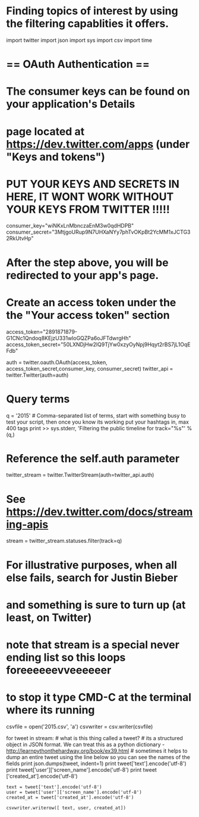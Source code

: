 # Finding topics of interest by using the filtering capablities it offers.
import twitter
import json
import sys
import csv
import time
 
# == OAuth Authentication ==
# The consumer keys can be found on your application's Details
# page located at https://dev.twitter.com/apps (under "Keys and tokens")
 # PUT YOUR KEYS AND SECRETS IN HERE, IT WONT WORK WITHOUT YOUR KEYS FROM TWITTER !!!!!
consumer_key="wiNKxLnMbnczaEnM3w0qdHDPB"
consumer_secret="3MtjgoURup9N7UHXaNYy7phTvOKpBt2YcMM1xJCTG32RkUtvHp"
 
# After the step above, you will be redirected to your app's page.
# Create an access token under the the "Your access token" section
access_token="2891871879-G1CNc1Qndoq8KEjzU331wloGQZPa6oJFTdwrgHh"
access_token_secret="50LXNDjHw2lQ9TjYw0xzyOyNpj9Hqyt2rBS7jL1OqEFdb"
 
auth = twitter.oauth.OAuth(access_token, access_token_secret,consumer_key, consumer_secret)
twitter_api = twitter.Twitter(auth=auth)
# Query terms
q = '2015' # Comma-separated list of terms, start with something busy to test your script, then once you know its working put your hashtags in, max 400 tags
print >> sys.stderr, 'Filtering the public timeline for track="%s"' % (q,)
# Reference the self.auth parameter
twitter_stream = twitter.TwitterStream(auth=twitter_api.auth)
# See https://dev.twitter.com/docs/streaming-apis
stream = twitter_stream.statuses.filter(track=q)
# For illustrative purposes, when all else fails, search for Justin Bieber
# and something is sure to turn up (at least, on Twitter)
# note that stream is a special never ending list so this loops foreeeeeevveeeeeer
# to stop it type CMD-C at the terminal where its running

csvfile = open('2015.csv', 'a')
csvwriter = csv.writer(csvfile)

for tweet in stream:
	# what is this thing called a tweet?
	# its a structured object in JSON format. We can treat this as a python dictionary - http://learnpythonthehardway.org/book/ex39.html
	# sometimes it helps to dump an entire tweet using the line below so you can see the names of the fields
	print json.dumps(tweet, indent=1)
	print tweet['text'].encode('utf-8')
	print tweet['user']['screen_name'].encode('utf-8')
	print tweet ['created_at'].encode('utf-8')

	text = tweet['text'].encode('utf-8')
	user = tweet['user']['screen_name'].encode('utf-8')
	created_at = tweet['created_at'].encode('utf-8')

	csvwriter.writerow([ text, user, created_at])
